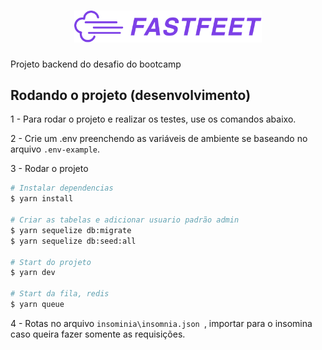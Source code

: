 <h1 align="center">
  <img alt="Fastfeet" title="Fastfeet" src=".github/logo.png" width="300px" />
</h1>

<p>Projeto backend do desafio do bootcamp</p>


## Rodando o projeto (desenvolvimento)

1 - Para rodar o projeto e realizar os testes, use os comandos abaixo.

2 - Crie um .env preenchendo as variáveis de ambiente se baseando no arquivo `.env-example`.

3 - Rodar o projeto

```bash
# Instalar dependencias
$ yarn install

# Criar as tabelas e adicionar usuario padrão admin
$ yarn sequelize db:migrate
$ yarn sequelize db:seed:all

# Start do projeto
$ yarn dev

# Start da fila, redis
$ yarn queue

```

4 - Rotas no arquivo ``insominia\insomnia.json ``, importar para o insomina caso queira fazer somente as requisições.


